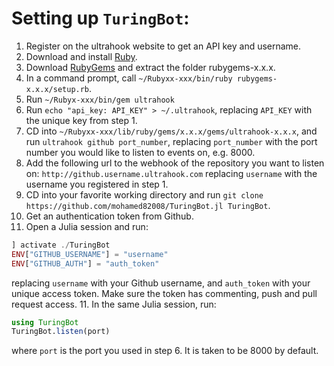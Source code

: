 # Setting up `TuringBot`:

1. Register on the ultrahook website to get an API key and username.
2. Download and install [Ruby](https://www.ruby-lang.org/en/downloads/). 
3. Download [RubyGems](https://rubygems.org/pages/download) and extract the folder rubygems-x.x.x.
4. In a command prompt, call `~/Rubyxx-xxx/bin/ruby rubygems-x.x.x/setup.rb`.
5. Run `~/Rubyx-xxx/bin/gem ultrahook`
6. Run `echo "api_key: API_KEY" > ~/.ultrahook`, replacing `API_KEY` with the unique key from step 1.
6. CD into `~/Rubyxx-xxx/lib/ruby/gems/x.x.x/gems/ultrahook-x.x.x`, and run `ultrahook github port_number`, replacing `port_number` with the port number you would like to listen to events on, e.g. 8000.
7. Add the following url to the webhook of the repository you want to listen on: `http://github.username.ultrahook.com` replacing `username` with the username you registered in step 1.
8. CD into your favorite working directory and run `git clone https://github.com/mohamed82008/TuringBot.jl TuringBot`.
9. Get an authentication token from Github.
10. Open a Julia session and run:
```julia
] activate ./TuringBot
ENV["GITHUB_USERNAME"] = "username"
ENV["GITHUB_AUTH"] = "auth_token"
```
replacing `username` with your Github username, and `auth_token` with your unique access token. Make sure the token has commenting, push and pull request access.
11. In the same Julia session, run:
```julia
using TuringBot
TuringBot.listen(port)
```
where `port` is the port you used in step 6. It is taken to be 8000 by default.
